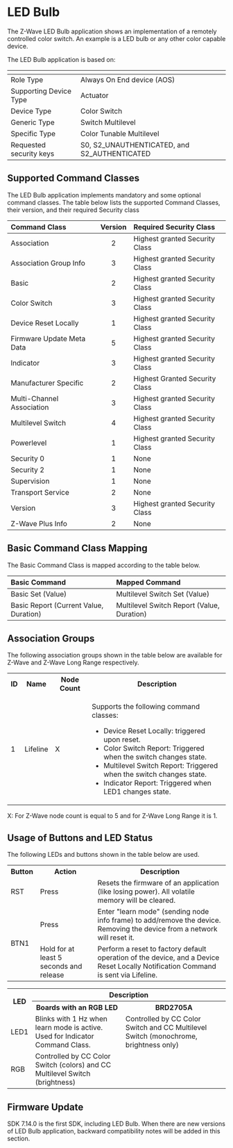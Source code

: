 # LED Bulb

The Z-Wave LED Bulb application shows an implementation of a remotely controlled color 
switch. An example is a LED bulb or any other color capable device.

The LED Bulb application is based on:

| <!-- -->                | <!-- -->                                     |
| ----------------------- | -------------------------------------------- |
| Role Type               | Always On End device (AOS)                   |
| Supporting  Device Type | Actuator                                     |
| Device Type             | Color Switch                                 |
| Generic Type            | Switch Multilevel                            |
| Specific Type           | Color Tunable Multilevel                     |
| Requested security keys | S0, S2_UNAUTHENTICATED, and S2_AUTHENTICATED |

## Supported Command Classes

The LED Bulb application implements mandatory and some optional command classes. The table below 
lists the supported Command Classes, their version, and their required Security class

| Command Class             | Version | Required Security Class        |
| :------------------------ | :-----: | :----------------------------- |
| Association               |    2    | Highest granted Security Class |
| Association Group Info    |    3    | Highest granted Security Class |
| Basic                     |    2    | Highest granted Security Class |
| Color Switch              |    3    | Highest granted Security Class |
| Device Reset Locally      |    1    | Highest granted Security Class |
| Firmware Update Meta Data |    5    | Highest granted Security Class |
| Indicator                 |    3    | Highest granted Security Class |
| Manufacturer Specific     |    2    | Highest Granted Security Class |
| Multi-Channel Association |    3    | Highest granted Security Class |
| Multilevel Switch         |    4    | Highest granted Security Class |
| Powerlevel                |    1    | Highest granted Security Class |
| Security 0                |    1    | None                           |
| Security 2                |    1    | None                           |
| Supervision               |    1    | None                           |
| Transport Service         |    2    | None                           |
| Version                   |    3    | Highest granted Security Class |
| Z-Wave Plus Info          |    2    | None                           |


## Basic Command Class Mapping

The Basic Command Class is mapped according to the table below.

| Basic Command                          | Mapped Command                             |
| :------------------------------------- | :----------------------------------------- |
| Basic Set (Value)                      | Multilevel Switch Set (Value)              |
| Basic Report (Current Value, Duration) | Multilevel Switch Report (Value, Duration) |

## Association Groups

The following association groups shown in the table below are available for Z-Wave and Z-Wave Long 
Range respectively.

<table>
<tr>
    <th>ID</th>
    <th>Name</th>
    <th>Node Count</th>
    <th>Description</th>
</tr><tr>
    <td>1</td>
    <td>Lifeline</td>
    <td>X</td>
    <td>
        <p>Supports the following command classes:</p>
        <ul>
            <li>Device Reset Locally: triggered upon reset.</li>
            <li>Color Switch Report: Triggered when the switch changes state.</li>
            <li>Multilevel Switch Report: Triggered when the switch changes state.</li>
            <li>Indicator Report: Triggered when LED1 changes state.</li>
        </ul>
    </td>
</tr>
</table>

X: For Z-Wave node count is equal to 5 and for Z-Wave Long Range it is 1.

## Usage of Buttons and LED Status

The following LEDs and buttons shown in the table below are used.

<table>
<tr>
    <th>Button</th>
    <th>Action</th>
    <th>Description</th>
</tr><tr>
    <td>RST</td>
    <td>Press</td>
    <td>Resets the firmware of an application (like losing power). All volatile memory will be cleared.</td>
</tr><tr>
    <td rowspan="2">BTN1</td>
    <td>Press</td>
    <td>
        Enter "learn mode" (sending node info frame) to add/remove the device.<br>
        Removing the device from a network will reset it.
    </td>
</tr><tr>
    <td>Hold for at least 5 seconds and release</td>
    <td>Perform a reset to factory default operation of the device, and a Device Reset Locally Notification Command is sent via Lifeline.</td>
</tr>
</table>

<table>
<tr>
    <th rowspan="2">LED</th>
    <th colspan="2">Description</th>
</tr><tr>
    <th>Boards with an RGB LED</th>
    <th>BRD2705A</th>
</tr><tr>
    <td>LED1</td>
    <td>
        Blinks with 1 Hz when learn mode is active.<br>
        Used for Indicator Command Class.
    </td>
    <td>
        Controlled by CC Color Switch and CC Multilevel Switch
        (monochrome, brightness only)
    </td>
</tr><tr>
    <td>RGB</td>
    <td>Controlled by CC Color Switch (colors) and CC Multilevel Switch (brightness)</td>
    <td></td>
</tr>
</table>

## Firmware Update

SDK 7.14.0 is the first SDK, including LED Bulb. When there are new versions of LED Bulb application, backward compatibility notes will be added in this section.
